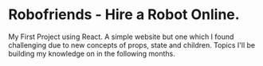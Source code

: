 # Robofriends - Hire a Robot Online. 

My First Project using React. A simple website but one which I found challenging due to new concepts of props, state and children. Topics I'll be building my knowledge on in the following months.
